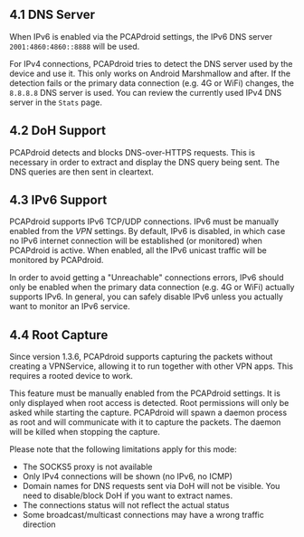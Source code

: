 
## 4.1 DNS Server

When IPv6 is enabled via the PCAPdroid settings, the IPv6 DNS server `2001:4860:4860::8888` will be used.

For IPv4 connections, PCAPdroid tries to detect the DNS server used by the device and use it. This only works on Android Marshmallow and after.
If the detection fails or the primary data connection (e.g. 4G or WiFi) changes, the `8.8.8.8` DNS server is used. You can review the currently used IPv4
DNS server in the `Stats` page.

## 4.2 DoH Support

PCAPdroid detects and blocks DNS-over-HTTPS requests. This is necessary in order to extract and display the DNS query being sent. The DNS queries are then sent in
cleartext.

## 4.3 IPv6 Support

PCAPdroid supports IPv6 TCP/UDP connections. IPv6 must be manually enabled from the *VPN* settings.
By default, IPv6 is disabled, in which case no IPv6 internet connection will be established (or monitored) when PCAPdroid is active.
When enabled, all the IPv6 unicast traffic will be monitored by PCAPdroid.

In order to avoid getting a "Unreachable" connections errors, IPv6 should only be enabled when the primary data connection (e.g. 4G or WiFi) actually supports IPv6.
In general, you can safely disable IPv6 unless you actually want to monitor an IPv6 service.

## 4.4 Root Capture

Since version 1.3.6, PCAPdroid supports capturing the packets without creating a VPNService, allowing it to run together with other VPN apps. This requires a rooted device to work.

This feature must be manually enabled from the PCAPdroid settings. It is only displayed when root access is detected. Root permissions will only be asked while starting the capture. PCAPdroid will spawn a daemon process as root and will communicate with it to capture the packets. The daemon will be killed when stopping the capture.

Please note that the following limitations apply for this mode:

- The SOCKS5 proxy is not available
- Only IPv4 connections will be shown (no IPv6, no ICMP)
- Domain names for DNS requests sent via DoH will not be visible. You need to disable/block DoH if you want to extract names.
- The connections status will not reflect the actual status
- Some broadcast/multicast connections may have a wrong traffic direction
